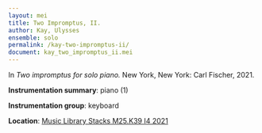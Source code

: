```yaml
---
layout: mei
title: Two Impromptus, II.
author: Kay, Ulysses
ensemble: solo
permalink: /kay-two-impromptus-ii/
document: kay_two_impromptus_ii.mei
---
```


In *Two impromptus for solo piano.* New York, New York: Carl Fischer, 2021.

**Instrumentation summary**: piano (1) 

**Instrumentation group**: keyboard

**Location**: <a href="https://tufts.primo.exlibrisgroup.com/permalink/01TUN_INST/1kc9gia/alma991018456864203851" target="_blank">Music Library Stacks M25.K39 I4 2021</a>